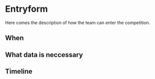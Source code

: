 # Entryform

Here comes the description of how the team can enter the competition.

## When

## What data is neccessary

## Timeline



